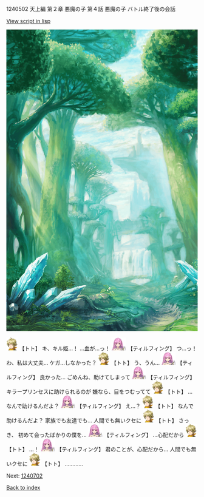 1240502 天上編 第２章 悪魔の子 第４話 悪魔の子 バトル終了後の会話

[View script in lisp](../scripts/1240502.txt)

![forest.png](../images/backgrounds/forest.png)

<img src="../images/units/4.png" alt="4.png" height="34"/>
【トト】
キ、キル姫…！
…血が…っ！

<img src="../images/units/24.png" alt="24.png" height="34"/>
【ティルフィング】
つ…っ！
わ、私は大丈夫…
ケガ…しなかった？

<img src="../images/units/4.png" alt="4.png" height="34"/>
【トト】
う、うん…

<img src="../images/units/24.png" alt="24.png" height="34"/>
【ティルフィング】
良かった…
ごめんね、助けてしまって

<img src="../images/units/24.png" alt="24.png" height="34"/>
【ティルフィング】
キラープリンセスに助けられるのが
嫌なら、目をつむってて

<img src="../images/units/4.png" alt="4.png" height="34"/>
【トト】
…なんで助けるんだよ？

<img src="../images/units/24.png" alt="24.png" height="34"/>
【ティルフィング】
え…？

<img src="../images/units/4.png" alt="4.png" height="34"/>
【トト】
なんで助けるんだよ？
家族でも友達でも…
人間でも無いクセに

<img src="../images/units/4.png" alt="4.png" height="34"/>
【トト】
さっき、
初めて会ったばかりの僕を…

<img src="../images/units/24.png" alt="24.png" height="34"/>
【ティルフィング】
…心配だから

<img src="../images/units/4.png" alt="4.png" height="34"/>
【トト】
…！

<img src="../images/units/24.png" alt="24.png" height="34"/>
【ティルフィング】
君のことが、心配だから…
人間でも無いクセに

<img src="../images/units/4.png" alt="4.png" height="34"/>
【トト】
…………

Next: [1240702](1240702.md)

[Back to index](index.md)
